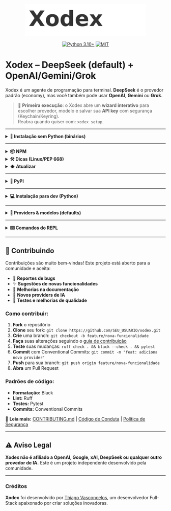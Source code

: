 <p align="center">
  <img src="https://raw.githubusercontent.com/thiagovt-dev/xodex/main/assets/logo_wordmark.png" alt="Xodex" width="380" />
</p>

<p align="center">
  <a href="https://www.python.org/downloads/"><img src="https://img.shields.io/badge/Python-3.10%2B-blue.svg" alt="Python 3.10+"></a>
  <a href="#"><img src="https://img.shields.io/badge/License-MIT-green.svg" alt="MIT"></a>
</p>

# Xodex – DeepSeek (default) + OpenAI/Gemini/Grok

Xodex é um agente de programação para terminal. **DeepSeek** é o provedor padrão (economy), mas você também pode usar **OpenAI**, **Gemini** ou **Grok**.

> 🔐 **Primeira execução**: o Xodex abre um **wizard interativo** para escolher provedor, modelo e salvar sua **API key** com segurança (Keychain/Keyring).  
> Reabra quando quiser com: `xodex setup`.

---

<details>
<summary><strong>🚀 Instalação sem Python (binários)</strong></summary>

Baixe o binário na <a href="https://github.com/thiagovt-dev/xodex/releases">página de Releases</a> (ou use <code>latest</code>):

**Linux (x86_64)**
```bash
curl -L -o xodex https://github.com/thiagovt-dev/xodex/releases/latest/download/xodex-linux-amd64
chmod +x xodex
./xodex
```

**macOS**
```bash
# Intel
curl -L -o xodex https://github.com/thiagovt-dev/xodex/releases/latest/download/xodex-macos-x64
# Apple Silicon
# curl -L -o xodex https://github.com/thiagovt-dev/xodex/releases/latest/download/xodex-macos-arm64

chmod +x xodex
# Se o Gatekeeper bloquear:
# xattr -d com.apple.quarantine xodex
./xodex
```

**Windows**
1. Baixe `xodex-windows-x64.exe` em Releases (versão **latest**).  
2. Execute: `xodex-windows-x64.exe`

</details>

<!-- ---

<details>
<summary><strong>🍺 Homebrew (em breve)</strong></summary>

Quando o tap estiver publicado:

```bash
brew tap thiagovt-dev/xodex
brew install xodex
xodex
```
</details> -->

---

<details>
<summary><strong>📦 NPM</strong></summary>

Instale o wrapper globalmente e rode o Xodex:

```bash
npm i -g @thiagovt-dev/xodex-cli
xodex --help
```

✅ Na **primeira execução**, o wrapper prepara automaticamente o core em Python
(preferindo **pipx**; sem necessidade de venv).
Requisitos: **Node >= 18** e **Python >= 3.8** no sistema.

</details>

<details>
<summary><strong>🛠️ Dicas (Linux/PEP 668)</strong></summary>

Se aparecer aviso de "externally-managed environment", instale o <code>pipx</code>:

```bash
sudo apt update && sudo apt install -y pipx
pipx ensurepath
exec $SHELL -l
```

Depois, basta rodar:

```bash
xodex --help
```

</details>

<details>
<summary><strong>⬆️ Atualizar</strong></summary>

```bash
npm i -g @thiagovt-dev/xodex-cli@latest
# (opcional) atualizar o core Python gerenciado pelo pipx
pipx upgrade xodex || pipx install xodex-cli --force
```

</details>

---

<details>
<summary><strong>🐍 PyPI</strong></summary>

Instale diretamente do PyPI:

```bash
pip install xodex-cli
xodex --help
```

**Recomendado:** use `pipx` para evitar conflitos com outros pacotes:

```bash
pipx install xodex-cli
xodex --help
```

> 💡 **Dica:** O `pipx` isola o Xodex em seu próprio ambiente virtual, evitando conflitos de dependências.

</details>

---

<details>
<summary><strong>💻 Instalação para dev (Python)</strong></summary>

```bash
python -m venv .venv
source .venv/bin/activate  # Windows: .venv\Scripts\activate
pip install -r requirements.txt
pip install -e .
xodex
```

> Dica: se usar `.env` em dev, o wizard não aparece quando as variáveis já estão no ambiente.
</details>

---

<details>
<summary><strong>🧠 Providers & modelos (defaults)</strong></summary>

- **DeepSeek (default)** → `deepseek-reasoner` (V3.1 Thinking Mode)  
  Alternativa: `deepseek-chat` (V3.1 Non-thinking)
- **OpenAI** → `gpt-5`
- **Gemini** → `gemini-2.5-flash`
- **Grok (xAI)** → `grok-4-0709`

Troque depois com `xodex setup`.

> O Xodex mostra o **modelo ativo** no prompt do REPL:  
> `assistente [deepseek-reasoner]> ...`
</details>

---

<details>
<summary><strong>⌨️ Comandos do REPL</strong></summary>

- `/q` — sair  
- `/clear` — limpar histórico  
- `/help` — ajuda  
- `/read <path>` — ler arquivo  
- `/write <path>` — escrever arquivo (finalize com linha `EOF`)  
- `/run <cmd>` — executar comando **com confirmação**  
- `/agent` — alterna modo agente (ações pedem permissão)  
- `/ask <texto>` — pergunta ao modelo sem usar histórico  
- Git: `/status` | `/branches` | `/checkout <branch>` | `/new-branch <name>` | `/commit "mensagem"`
</details>

---


## 🤝 Contribuindo

Contribuições são muito bem-vindas! Este projeto está aberto para a comunidade e aceita:

- 🐛 **Reportes de bugs**
- ✨ **Sugestões de novas funcionalidades**
- 📝 **Melhorias na documentação**
- 🔧 **Novos providers de IA**
- 🧪 **Testes e melhorias de qualidade**

### Como contribuir:

1. **Fork** o repositório
2. **Clone** seu fork: `git clone https://github.com/SEU_USUARIO/xodex.git`
3. **Crie** uma branch: `git checkout -b feature/nova-funcionalidade`
4. **Faça** suas alterações seguindo o [guia de contribuição](CONTRIBUTING.md)
5. **Teste** suas mudanças: `ruff check . && black --check . && pytest`
6. **Commit** com Conventional Commits: `git commit -m "feat: adiciona novo provider"`
7. **Push** para sua branch: `git push origin feature/nova-funcionalidade`
8. **Abra** um Pull Request

### Padrões de código:
- **Formatação:** Black
- **Lint:** Ruff
- **Testes:** Pytest
- **Commits:** Conventional Commits

📖 **Leia mais:** [CONTRIBUTING.md](CONTRIBUTING.md) | [Código de Conduta](CODE_OF_CONDUCT.md) | [Política de Segurança](SECURITY.md)

---

## ⚠️ Aviso Legal

**Xodex não é afiliado a OpenAI, Google, xAI, DeepSeek ou qualquer outro provedor de IA.** Este é um projeto independente desenvolvido pela comunidade.

---

### Créditos

**Xodex** foi desenvolvido por [Thiago Vasconcelos](https://github.com/thiagovt-dev), um desenvolvedor Full-Stack apaixonado por criar soluções inovadoras.
